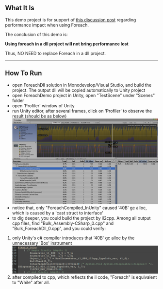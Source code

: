## What It Is

This demo project is for support of [this discussion post](https://bitbucket.org/Unity-Technologies/networking/pull-requests/1/performance-optimization/diff#comment-12637913) regarding performance impact when using Foreach.

The conclusion of this demo is:

**Using foreach in a dll project will not bring performance lost**

Thus, NO NEED to replace Foreach in a dll project.

- - -
## How To Run

- open ForeachDll solution in Monodevelop/Visual Studio, and build the project. The output dll will be copied automatically to Unity project
- open ForeachDemo project in Unity, open "TestScene" under "Scenes" folder
- open 'Profiler' window of Unity
- run Unity editor, after several frames, click on 'Profiler' to observe the result (should be as below)
![Profiler Window](https://github.com/frank28/ForeachDemo/blob/master/ScreenShots/Profiler.png?raw=true)
- notice that, only "ForeachCompiled_InUnity" caused '40B' gc alloc, which is caused by a 'cast struct to interface'
- to dig deeper, you could build the project by il2cpp. Among all output cpp files, find "Bulk_Assembly-CSharp_0.cpp" and "Bulk_ForeachDll_0.cpp", and you could verify:

 1. only Unity's c# compiler introduces that '40B' gc alloc by the unnecessary 'Box' instrument
  ![Cpp_Box](https://github.com/frank28/ForeachDemo/blob/master/ScreenShots/CppCode_Box.png?raw=true)
 1. after compiled to cpp, which reflects the il code, "Foreach" is equivalent to "While" after all.
